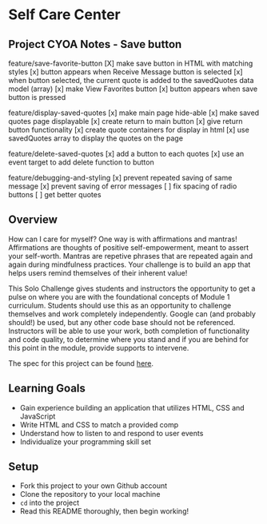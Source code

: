 # Self Care Center

## Project CYOA Notes - Save button
feature/save-favorite-button
[X] make save button in HTML with matching styles
[x] button appears when Receive Message button is selected
[x] when button selected, the current quote is added to the savedQuotes data model (array)
[x] make View Favorites button
[x] button appears when save button is pressed

feature/display-saved-quotes
[x] make main page hide-able
[x] make saved quotes page displayable
[x] create return to main button
[x] give return button functionality
[x] create quote containers for display in html
[x] use savedQuotes array to display the quotes on the page

feature/delete-saved-quotes
[x] add a button to each quotes
[x] use an event target to add delete function to button

feature/debugging-and-styling
[x] prevent repeated saving of same message
[x] prevent saving of error messages
[ ] fix spacing of radio buttons
[ ] get better quotes


## Overview
How can I care for myself? One way is with affirmations and mantras!
Affirmations are thoughts of positive self-empowerment, meant to assert your self-worth.
Mantras are repetive phrases that are repeated again and again during mindfulness practices. Your challenge is to build an app that helps users remind themselves of their inherent value!

This Solo Challenge gives students and instructors the opportunity to get a pulse on where you are with the foundational concepts of Module 1 curriculum. Students should use this as an opportunity to challenge themselves and work completely independently. Google can (and probably should!) be used, but any other code base should not be referenced. Instructors will be able to use your work, both completion of functionality and code quality, to determine where you stand and if you are behind for this point in the module, provide supports to intervene.

The spec for this project can be found [here](https://frontend.turing.io/projects/module-1/self-care-center.html).

## Learning Goals

- Gain experience building an application that utilizes HTML, CSS and JavaScript
- Write HTML and CSS to match a provided comp
- Understand how to listen to and respond to user events
- Individualize your programming skill set

## Setup

- Fork this project to your own Github account
- Clone the repository to your local machine
- `cd` into the project
- Read this README thoroughly, then begin working!
